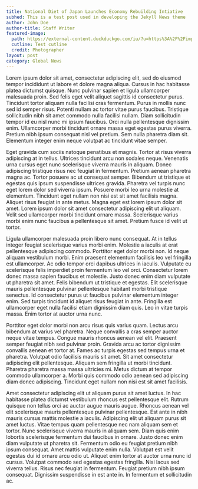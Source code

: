 ```yaml
---
title: National Diet of Japan Launches Economy Rebuilding Intiative
subhed: This is a test post used in developing the Jekyll News theme
author: John Doe
author-title: Staff Writer
featured-image: 
  path: https://external-content.duckduckgo.com/iu/?u=https%3A%2F%2Fimprimis.hillsdale.edu%2Fwp-content%2Fuploads%2F1974%2F02%2FStack-of-Old-Newspapers.jpg&f=1&nofb=1&ipt=ca0d9786e63f70d482c378382dc08e047b69768e1a7d58338a83aa0bd00b1eaa&ipo=images
  cutline: Test cutline
  credit: Photographer
layout: post
category: Global News
---
```


Lorem ipsum dolor sit amet, consectetur adipiscing elit, sed do eiusmod tempor incididunt ut labore et dolore magna aliqua. Cursus in hac habitasse platea dictumst quisque. Nunc pulvinar sapien et ligula ullamcorper malesuada proin. Sed felis eget velit aliquet sagittis id consectetur purus. Tincidunt tortor aliquam nulla facilisi cras fermentum. Purus in mollis nunc sed id semper risus. Potenti nullam ac tortor vitae purus faucibus. Tristique sollicitudin nibh sit amet commodo nulla facilisi nullam. Diam sollicitudin tempor id eu nisl nunc mi ipsum faucibus. Orci nulla pellentesque dignissim enim. Ullamcorper morbi tincidunt ornare massa eget egestas purus viverra. Pretium nibh ipsum consequat nisl vel pretium. Sem nulla pharetra diam sit. Elementum integer enim neque volutpat ac tincidunt vitae semper.

Eget gravida cum sociis natoque penatibus et magnis. Tortor at risus viverra adipiscing at in tellus. Ultrices tincidunt arcu non sodales neque. Venenatis urna cursus eget nunc scelerisque viverra mauris in aliquam. Donec adipiscing tristique risus nec feugiat in fermentum. Pretium aenean pharetra magna ac. Tortor posuere ac ut consequat semper. Bibendum ut tristique et egestas quis ipsum suspendisse ultrices gravida. Pharetra vel turpis nunc eget lorem dolor sed viverra ipsum. Posuere morbi leo urna molestie at elementum. Tincidunt eget nullam non nisi est sit amet facilisis magna. Aliquet risus feugiat in ante metus. Magna eget est lorem ipsum dolor sit amet. Lorem ipsum dolor sit amet consectetur adipiscing elit ut aliquam. Velit sed ullamcorper morbi tincidunt ornare massa. Scelerisque varius morbi enim nunc faucibus a pellentesque sit amet. Pretium fusce id velit ut tortor.

Ligula ullamcorper malesuada proin libero nunc consequat. At in tellus integer feugiat scelerisque varius morbi enim. Molestie a iaculis at erat pellentesque adipiscing commodo. Porttitor eget dolor morbi non. Id neque aliquam vestibulum morbi. Enim praesent elementum facilisis leo vel fringilla est ullamcorper. Ac odio tempor orci dapibus ultrices in iaculis. Vulputate eu scelerisque felis imperdiet proin fermentum leo vel orci. Consectetur lorem donec massa sapien faucibus et molestie. Justo donec enim diam vulputate ut pharetra sit amet. Felis bibendum ut tristique et egestas. Elit scelerisque mauris pellentesque pulvinar pellentesque habitant morbi tristique senectus. Id consectetur purus ut faucibus pulvinar elementum integer enim. Sed turpis tincidunt id aliquet risus feugiat in ante. Fringilla est ullamcorper eget nulla facilisi etiam dignissim diam quis. Leo in vitae turpis massa. Enim tortor at auctor urna nunc.

Porttitor eget dolor morbi non arcu risus quis varius quam. Lectus arcu bibendum at varius vel pharetra. Neque convallis a cras semper auctor neque vitae tempus. Congue mauris rhoncus aenean vel elit. Praesent semper feugiat nibh sed pulvinar proin. Gravida arcu ac tortor dignissim convallis aenean et tortor at. Fames ac turpis egestas sed tempus urna et pharetra. Volutpat odio facilisis mauris sit amet. Sit amet consectetur adipiscing elit pellentesque. Aliquam sem fringilla ut morbi tincidunt. Pharetra pharetra massa massa ultricies mi. Metus dictum at tempor commodo ullamcorper a. Morbi quis commodo odio aenean sed adipiscing diam donec adipiscing. Tincidunt eget nullam non nisi est sit amet facilisis.

Amet consectetur adipiscing elit ut aliquam purus sit amet luctus. In hac habitasse platea dictumst vestibulum rhoncus est pellentesque elit. Rutrum quisque non tellus orci ac auctor augue mauris augue. Rhoncus aenean vel elit scelerisque mauris pellentesque pulvinar pellentesque. Est ante in nibh mauris cursus mattis molestie a iaculis. Adipiscing elit ut aliquam purus sit amet luctus. Vitae tempus quam pellentesque nec nam aliquam sem et tortor. Nunc scelerisque viverra mauris in aliquam sem. Diam quis enim lobortis scelerisque fermentum dui faucibus in ornare. Justo donec enim diam vulputate ut pharetra sit. Fermentum odio eu feugiat pretium nibh ipsum consequat. Amet mattis vulputate enim nulla. Volutpat est velit egestas dui id ornare arcu odio ut. Aliquet enim tortor at auctor urna nunc id cursus. Volutpat commodo sed egestas egestas fringilla. Nisi lacus sed viverra tellus. Risus nec feugiat in fermentum. Feugiat pretium nibh ipsum consequat. Dignissim suspendisse in est ante in. In fermentum et sollicitudin ac.